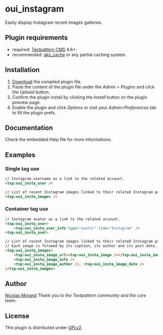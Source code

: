 # oui_instagram

Easily display Instagram recent images galleries.

## Plugin requirements

* required: [Textpattern CMS](http://textpattern.com/) 4.6+.
* recommended: [aks_cache](http://forum.textpattern.com/viewtopic.php?id=33460) or any partial caching system.

## Installation

1. [Download](https://github.com/NicolasGraph/oui_instagram/releases) the compiled plugin file.
1. Paste the content of the plugin file under the *Admin > Plugins* and click the _Upload_ button.
1. Confirm the plugin install by clicking the _Install_ button on the plugin preview page.
1. Enable the plugin and click _Options_ or visit your *Admin>Preferences* tab to fill the plugin prefs.

## Documentation

Check the embedded Help file for more informations.

## Examples

### Single tag use

```html
// Instagram username as a link to the related account.
<txp:oui_insta_user />

// List of recent Instagram images linked to their related Instagram pages.
<txp:oui_insta_images />
```

### Container tag use

```html
// Instagram avatar as a link to the related account.
<txp:oui_insta_user>
    <txp:oui_insta_user_info type="avatar" link="Instagram" />
<txp:oui_insta_user>

// List of recent Instagram images linked to their related Instagram pages.
// Each image is folowed by its caption, its author and its post date.
<txp:oui_insta_images>
    <txp:oui_insta_image_url><txp:oui_insta_image /></txp:oui_insta_image_url>
    <txp:oui_insta_image_info />
    <txp:oui_insta_image_author />, <txp:oui_insta_image_date />
</txp:oui_insta_images>
```

## Author

[Nicolas Morand](https://twitter.com/NicolasGraph)
*Thank you to the Textpattern community and the core team.*

## License

This plugin is distributed under [GPLv2](http://www.gnu.org/licenses/gpl-2.0.fr.html).
